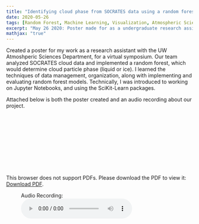 ```yaml
---
title: "Identifying cloud phase from SOCRATES data using a random forest classification model"
date: 2020-05-26
tags: [Random Forest, Machine Learning, Visualization, Atmospheric Sciences, Python, Scikit-Learn]
excerpt: "May 26 2020: Poster made for as a undergraduate research assitant with the UW Atmospheric Sciences Department"
mathjax: "true"
---
```

<p>
Created a poster for my work as a research assistant with the UW Atmoshperic Sciences Department, for a virtual symposium.
Our team analyzed SOCRATES cloud data and implemented a random forest, which would determine cloud particle phase (liquid or ice). I learned the techniques of data management, organization, along with implementing and evaluating random forest models.
Technically, I was introduced to working on Jupyter Notebooks, and using the SciKit-Learn packages.

Attached below is both the poster created and an audio recording about our project.
</p>

<object data="/images/SymposiumPoster.pdf" type="application/pdf" width="700px" height="500px">
    <embed src="/images/SymposiumPoster.pdf">
        <p>This browser does not support PDFs. Please download the PDF to view it: <a href="http://yoursite.com/the.pdf">Download PDF</a>.</p>
    </embed>
</object>

<figure>
    <figcaption>Audio Recording:</figcaption>
    <audio
        controls
        src="/images/recording.mp3">
            Your browser does not support the
            <code>audio</code> element.
    </audio>
</figure>